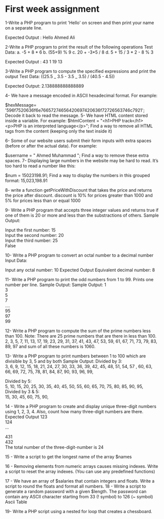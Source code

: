 # First week assignment

1-Write a PHP program to print 'Hello' on screen and then print your name on a separate line.

Expected Output :
Hello
Ahmed Ali

2-Write a PHP program to print the result of the following operations
Test Data:
a. -5 + 8 * 6
b. (55+9) % 9
c. 20 + -3*5 / 8
d. 5 + 15 / 3 \* 2 - 8 % 3

Expected Output :
43
1
19
13

3-Write a PHP program to compute the specified expressions and print the output
Test Data:
((25.5 _ 3.5 - 3.5 _ 3.5) / (40.5 - 4.5))

Expected Output:
2.138888888888889

4- We have a message encoded in ASCII hexadecimal format. For example:

$hexMessage= '596f7520636f6e76657274656420697420636f72726563746c7921'; Decode it back to read the message. 
5- We have HTML content stored inside a variable. For example: 
$htmlContent = "&lt;h1&gt;PHP track&lt;/h1&gt;&lt;p&gt;PHP is an interpreted language&lt;/p&gt;"; Find a way to remove all HTML tags from the content (keeping only the text inside it)

6- Some of our website users submit their form inputs with extra spaces (before or after the actual data). For example:

$username = " Ahmed Muhammad ";
Find a way to remove these extra spaces.
7- Displaying large numbers in the website may be hard to read.
It’s too hard to read a number like this:

$num = 15023198.91;
Find a way to display the numbers in this grouped format: 15,023,198.91

8- write a function getPriceWithDiscount that takes the price and returns the price after discount.
discount is 10% for prices greater than 1000
and 5% for prices less than or equal 1000

9- Write a PHP program that accepts three integer values and returns true if one of them is 20 or more and less than the substractions of others.
Sample Output:

Input the first number: 15  
Input the second number: 20  
Input the third number: 25  
False

10- Write a PHP program to convert an octal number to a decimal number
Input Data:

Input any octal number: 10
Expected Output
Equivalent decimal number: 8

11- Write a PHP program to print the odd numbers from 1 to 99. Prints one number per line.
Sample Output:
Sample Output:
1  
3  
5  
7  
....  
95  
97  
99

12- Write a PHP program to compute the sum of the prime numbers less than 100.
Note: There are 25 prime numbers that are there in less than 100.
2, 3, 5, 7, 11, 13, 17, 19, 23, 29, 31, 37, 41, 43, 47, 53, 59, 61, 67, 71, 73, 79, 83, 89, 97 and sum of all these numbers is 1060.

13- Write a PHP program to print numbers between 1 to 100 which are divisible by 3, 5 and by both
Sample Output:
Divided by 3:  
3, 6, 9, 12, 15, 18, 21, 24, 27, 30, 33, 36, 39, 42, 45, 48, 51, 54, 57
, 60, 63, 66, 69, 72, 75, 78, 81, 84, 87, 90, 93, 96, 99,

Divided by 5:  
5, 10, 15, 20, 25, 30, 35, 40, 45, 50, 55, 60, 65, 70, 75, 80, 85, 90,
95,  
Divided by 3 & 5:  
15, 30, 45, 60, 75, 90,

14 - Write a PHP program to create and display unique three-digit numbers using 1, 2, 3, 4. Also, count how many three-digit numbers are there.
Expected Output
123  
124  
...

431  
432  
The total number of the three-digit-number is 24

15 - Write a script to get the longest name of the array $names

16 - Removing elements from numeric arrays causes missing indexes. Write a script to reset the array indexes. (You can use any predefined functions)

17 - We have an array of $salaries that contain integers and floats.
Write a script to round the floats and format all numbers.
18 - Write a script to generate a random password with a given $length.
The password can contain any ASCII character starting from 33 (! symbol) to 126 (~ symbol)
Ascii Table

19- Write a PHP script using a nested for loop that creates a chessboard.
